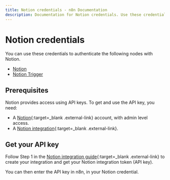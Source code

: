 ```yaml
---
title: Notion credentials - n8n Documentation
description: Documentation for Notion credentials. Use these credentials to authenticate Notion in n8n, a workflow automation platform.
---
```


# Notion credentials

You can use these credentials to authenticate the following nodes with Notion.

- [Notion](/integrations/builtin/app-nodes/n8n-nodes-base.notion/)
- [Notion Trigger](/integrations/builtin/trigger-nodes/n8n-nodes-base.notiontrigger/)

## Prerequisites

Notion provides access using API keys. To get and use the API key, you need:

* A [Notion](https://notion.so){:target=_blank .external-link} account, with admin level access.
* A [Notion integration](https://developers.notion.com/docs/getting-started){:target=_blank .external-link}.

## Get your API key

Follow Step 1 in the [Notion integration guide](https://developers.notion.com/docs/create-a-notion-integration){:target=_blank .external-link} to create your integration and get your Notion integration token (API key).

You can then enter the API key in n8n, in your Notion credential.

